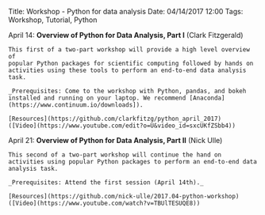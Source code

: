 Title: Workshop - Python for data analysis
Date: 04/14/2017 12:00 
Tags: Workshop, Tutorial, Python

April 14: __Overview of Python for Data Analysis, Part I__ (Clark
    Fitzgerald)

    This first of a two-part workshop will provide a high level overview of
    popular Python packages for scientific computing followed by hands on
    activities using these tools to perform an end-to-end data analysis task.

    _Prerequisites: Come to the workshop with Python, pandas, and bokeh
    installed and running on your laptop. We recommend [Anaconda](https://www.continuum.io/downloads]).

	[Resources](https://github.com/clarkfitzg/python_april_2017)
    ([Video](https://www.youtube.com/edit?o=U&video_id=sxcUKfZSbb4))

April 21: __Overview of Python for Data Analysis, Part II__ (Nick Ulle)

    This second of a two-part workshop will continue the hand on
    activities using popular Python packages to perform an end-to-end data
    analysis task.

    _Prerequisites: Attend the first session (April 14th)._
	
	[Resources](https://github.com/nick-ulle/2017.04-python-workshop)	
	([Video](https://www.youtube.com/watch?v=TBUlTESUQE8))
